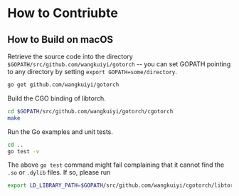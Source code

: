 # How to Contriubte

## How to Build on macOS

Retrieve the source code into the directory `$GOPATH/src/github.com/wangkuiyi/gotorch` -- you can set GOPATH pointing to any directory by setting `export GOPATH=some/directory`.

```bash
go get github.com/wangkuiyi/gotorch
```

Build the CGO binding of libtorch.

```bash
cd $GOPATH/src/github.com/wangkuiyi/gotorch/cgotorch
make
```

Run the Go examples and unit tests.

```bash
cd ..
go test -v
```

The above `go test` command might fail complaining that it cannot find the `.so` or `.dylib` files.  If so, please run 

```bash
export LD_LIBRARY_PATH=$GOPATH/src/github.com/wangkuiyi/cgotorch/libtorch/lib:$LD_LIBRARY_PATH
```

